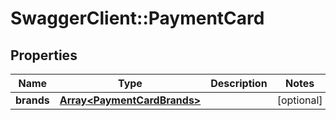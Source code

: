 # SwaggerClient::PaymentCard

## Properties
Name | Type | Description | Notes
------------ | ------------- | ------------- | -------------
**brands** | [**Array&lt;PaymentCardBrands&gt;**](PaymentCardBrands.md) |  | [optional] 


